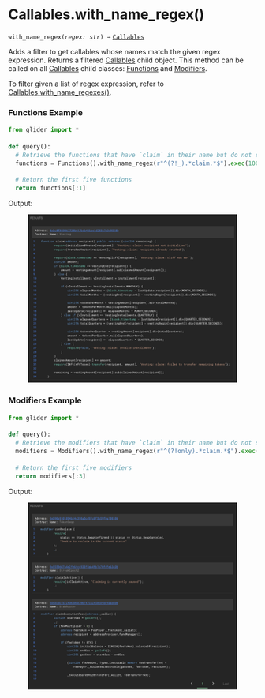 # Callables.with\_name\_regex()

`with_name_regex(`_`regex: str`_`) →` [`Callables`](./)

Adds a filter to get callables whose names match the given regex expression. Returns a filtered [Callables](./) child object. This method can be called on all [Callables](./) child classes: [Functions](functions/) and [Modifiers](modifiers/).

To filter given a list of regex expression, refer to [Callables.with\_name\_regexes()](callables.with_name_regexes.md).

### Functions Example

```python
from glider import *

def query():
  # Retrieve the functions that have `claim` in their name but do not start with `_`
  functions = Functions().with_name_regex(r"^(?!_).*claim.*$").exec(100)

  # Return the first five functions
  return functions[:1]
```

Output:

<figure><img src="../../.gitbook/assets/image (2) (1) (1) (1) (1) (1) (1) (1) (1) (1).png" alt=""><figcaption></figcaption></figure>

### Modifiers Example

```python
from glider import *

def query():
  # Retrieve the modifiers that have `claim` in their name but do not start with `only`
  modifiers = Modifiers().with_name_regex(r"^(?!only).*claim.*$").exec(100)

  # Return the first five modifiers
  return modifiers[:3]
```

Output:

<figure><img src="../../.gitbook/assets/image (161).png" alt=""><figcaption></figcaption></figure>
